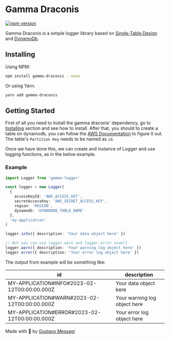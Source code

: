# Gamma Draconis

[![npm version](https://badge.fury.io/js/gamma-draconis.svg)](https://www.npmjs.com/package/gamma-draconis)

Gamma Draconis is a simple logger library based on [Single-Table Design](https://aws.amazon.com/pt/blogs/compute/creating-a-single-table-design-with-amazon-dynamodb/) and [DynamoDb](https://aws.amazon.com/dynamodb).

## Installing

Using NPM: 
```bash
npm install gamma-draconis --save
```
Or using Yarn:
```bash
yarn add gamma-draconis
```

## Getting Started

First of all you need to install the gamma draconis' dependency, go to [Installing](#Installing) section and see how to install. After that, you should to create a table on dynamodb, you can follow the [AWS Documentation](https://docs.aws.amazon.com/amazondynamodb/latest/developerguide/getting-started-step-1.html) to figure it out. The table's `Partition Key` needs to be named as `id`.

Once we have done this, we can create and instance of Logger and use logging functions, as in the below example.

### Example

```ts
import Logger from 'gamma-logger'

const logger = new Logger(
  {
    accessKeyId: 'AWS_ACCESS_KEY',
    secretAccessKey: 'AWS_SECRET_ACCESS_KEY',
    region: 'REGION',
    dynamodb: 'DYNAMODB_TABLE_NAME'
  },
  'my-application'
)

logger.info({ description: 'Your data object here' })

// But you can use logger.warn and logger.error aswell
logger.warn({ description: 'Your warning log object here' })
logger.error({ description: 'Your error log object here' })
```

The output from example will be something like:

| id                                            | description                  |
|-----------------------------------------------|------------------------------|
| MY-APPLICATION#INFO#2023-02-12T00:00:00.000Z  | Your data object kere        |
| MY-APPLICATION#WARN#2023-02-12T00:00:00.000Z  | Your warning log object here |
| MY-APPLICATION#ERROR#2023-02-12T00:00:00.000Z | Your error log object here   |

Made with 💙 by [Gustavo Messagi](https://www.linkedin.com/in/gustavo-messagi-63470718b/)